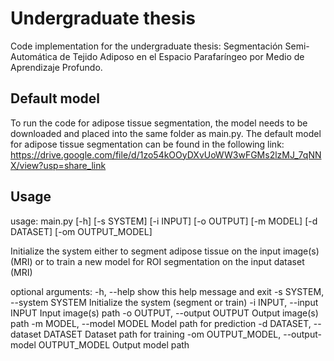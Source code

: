 # Undergraduate thesis

Code implementation for the undergraduate thesis: Segmentación Semi-Automática de Tejido Adiposo en el Espacio Parafaríngeo por Medio de Aprendizaje Profundo.

## Default model

To run the code for adipose tissue segmentation, the model needs to be downloaded and placed into the same folder as main.py. The default model for adipose tissue segmentation can be found in the following link: https://drive.google.com/file/d/1zo54kOOyDXvUoWW3wFGMs2lzMJ_7qNNX/view?usp=share_link

## Usage

usage: main.py [-h] [-s SYSTEM] [-i INPUT] [-o OUTPUT] [-m MODEL] [-d DATASET] [-om OUTPUT_MODEL]

Initialize the system either to segment adipose tissue on the input image(s) (MRI) or to train a new model for ROI segmentation on the input dataset (MRI)

optional arguments:
  -h, --help            show this help message and exit
  -s SYSTEM, --system SYSTEM
                        Initialize the system (segment or train)
  -i INPUT, --input INPUT
                        Input image(s) path
  -o OUTPUT, --output OUTPUT
                        Output image(s) path
  -m MODEL, --model MODEL
                        Model path for prediction
  -d DATASET, --dataset DATASET
                        Dataset path for training
  -om OUTPUT_MODEL, --output-model OUTPUT_MODEL
                        Output model path